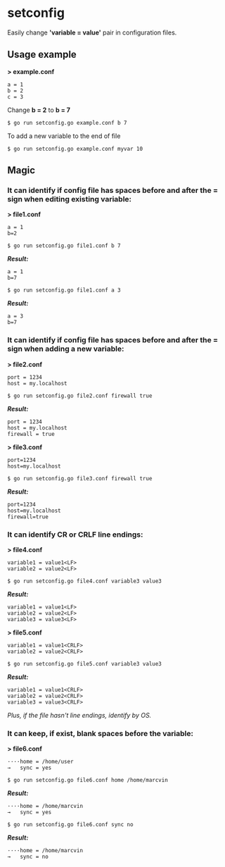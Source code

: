 # setconfig
Easily change **'variable = value'** pair in configuration files.

## Usage example

**> example.conf**
```
a = 1
b = 2
c = 3
```

Change **b = 2** to **b = 7**
```
$ go run setconfig.go example.conf b 7
```

To add a new variable to the end of file
```
$ go run setconfig.go example.conf myvar 10
```

## Magic

### It can identify if config file has spaces before and after the = sign when editing existing variable:

**> file1.conf**
```
a = 1
b=2
```

```
$ go run setconfig.go file1.conf b 7
```

***Result:***
```
a = 1
b=7
```

```
$ go run setconfig.go file1.conf a 3
```

***Result:***
```
a = 3
b=7
```

### It can identify if config file has spaces before and after the = sign when adding a new variable:

**> file2.conf**
```
port = 1234
host = my.localhost
```

```
$ go run setconfig.go file2.conf firewall true
```

***Result:***
```
port = 1234
host = my.localhost
firewall = true
```

**> file3.conf**
```
port=1234
host=my.localhost
```

```
$ go run setconfig.go file3.conf firewall true
```

***Result:***
```
port=1234
host=my.localhost
firewall=true
```

### It can identify CR or CRLF line endings:

**> file4.conf**
```
variable1 = value1<LF>
variable2 = value2<LF>
```

```
$ go run setconfig.go file4.conf variable3 value3
```

***Result:***
```
variable1 = value1<LF>
variable2 = value2<LF>
variable3 = value3<LF>
```

**> file5.conf**
```
variable1 = value1<CRLF>
variable2 = value2<CRLF>
```

```
$ go run setconfig.go file5.conf variable3 value3
```

***Result:***
```
variable1 = value1<CRLF>
variable2 = value2<CRLF>
variable3 = value3<CRLF>
```

*Plus, if the file hasn't line endings, identify by OS.*

### It can keep, if exist, blank spaces before the variable:

**> file6.conf**
```
····home = /home/user
→   sync = yes
```

```
$ go run setconfig.go file6.conf home /home/marcvin
```

***Result:***
```
····home = /home/marcvin
→   sync = yes
```

```
$ go run setconfig.go file6.conf sync no
```

***Result:***
```
····home = /home/marcvin
→   sync = no
```
